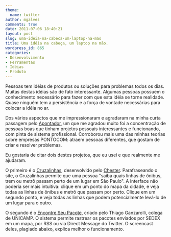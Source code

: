 ```yaml
---
theme:
  name: twitter
author: mgalves
comments: true
date: 2011-07-06 18:40:21
layout: post
slug: uma-ideia-na-cabeca-um-laptop-na-mao
title: Uma idéia na cabeça, um laptop na mão.
wordpress_id: 865
categories:
- Desenvolvimento
- Ferramentas
- Idéias
- Produto
---
```


Pessoas tem idéias de produtos ou soluções para problemas todos os dias. Muitas destas idéias são de fato interessante. Algumas pessoas possuem o conhecimento necessário para fazer com que esta idéia se torne realidade. Quase ninguém tem a persistência e a força de vontade necessárias para colocar a idéia no ar.

Dos vários aspectos que me impressionaram e agradaram na minha curta passagem pelo [Apontador](http://apontador.com.br), um que me agradou muito foi a concentração de pessoas boas que tinham projetos pessoais interessantes e funcionando, com pinta de sistema profissional. Corroborou mais uma das minhas teorias sobre empresas PONTOCOM: atraem pessoas diferentes, que gostam de criar e resolver problemas.

Eu gostaria de citar dois destes projetos, que eu usei e que realmente me ajudaram.

O primeiro é o [Cruzalinhas](http://www.cruzalinhas.com/), desenvolvido pelo [Chester](http://chester.blog.br/sobre). Parafraseando o site, o Cruzalinhas permite que uma pessoa "saiba quais linhas de ônibus, trem ou metrô passam perto de um lugar em São Paulo". A interface não poderia ser mais intuitiva: clique em um ponto do mapa da cidade, e veja todas as linhas de ônibus e metrô que passam por perto. Clique em um segundo ponto, e veja todas as linhas que podem potencialmente levá-lo de um lugar para o outro.

O segundo é o [Encontre Seu Pacote](http://www.encontreseupacote.com.br/), criado pelo Thiago Ganzarolli, colega de UNICAMP. O sistema permite rastrear os pacotes enviados por SEDEX em um mapa, por RSS ou via Direct Message do Twitter. O screencast deles, plagiado abaixo, explica melhor o funcionamento.


